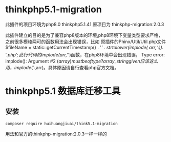 # thinkphp5.1-migration
此插件的项目环境为php8.0 thinkphp5.1.41 原项目为 thinkphp-migration:2.0.3

此插件建立的目的是为了兼容php8版本的环境,php8环境下变量类型要求严格，之前很多模棱两可的函数用法会出现错误，比如
原插件的Phinx/Util/Util.php文件
$fileName = static::getCurrentTimestamp() . '_' . strtolower(implode( $arr,'_')) . '.php';
此行代码的implode($arr,'_')函数，在php8环境中会出现错误，  Type error: implode(): Argument #2 ($array) must be of type ?array, string given  
应该这么用，implode('_',$arr)。具体原因请自行查看php官方文档。

# thinkphp5.1 数据库迁移工具

## 安装
~~~
composer require huihuangjiuai/think5.1-migration
~~~
用法和官方的thinkphp-migration:2.0.3一样一样的

